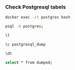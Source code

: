 ### Check Postgresql tabels

```bash
docker exec -it postgres bash

psql -U postgres;

\l

\c postgresql_dump

\dt

select * from dumped;
```

